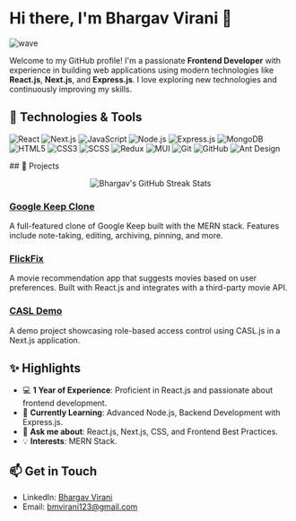 # Hi there, I'm Bhargav Virani 👋

![wave](https://cdn.dribbble.com/users/438241/screenshots/2673717/media/bc1f6a3d27223aede8e0d091a4f3b22f.gif) 

Welcome to my GitHub profile! I'm a passionate **Frontend Developer** with experience in building web applications using modern technologies like **React.js**, **Next.js**, and **Express.js**. I love exploring new technologies and continuously improving my skills.

## 🔧 Technologies & Tools

<p align="left">
  <img src="https://img.shields.io/badge/React-20232A?style=for-the-badge&logo=react&logoColor=61DAFB" alt="React" />
  <img src="https://img.shields.io/badge/Next.js-000000?style=for-the-badge&logo=nextdotjs&logoColor=white" alt="Next.js" />
  <img src="https://img.shields.io/badge/JavaScript-323330?style=for-the-badge&logo=javascript&logoColor=F7DF1E" alt="JavaScript" />
  <img src="https://img.shields.io/badge/Node.js-43853D?style=for-the-badge&logo=node.js&logoColor=white" alt="Node.js" />
  <img src="https://img.shields.io/badge/Express.js-000000?style=for-the-badge&logo=express&logoColor=white" alt="Express.js" />
  <img src="https://img.shields.io/badge/MongoDB-4EA94B?style=for-the-badge&logo=mongodb&logoColor=white" alt="MongoDB" />
  <img src="https://img.shields.io/badge/HTML5-E34F26?style=for-the-badge&logo=html5&logoColor=white" alt="HTML5" />
  <img src="https://img.shields.io/badge/CSS3-1572B6?style=for-the-badge&logo=css3&logoColor=white" alt="CSS3" />
  <img src="https://img.shields.io/badge/SCSS-CC6699?style=for-the-badge&logo=sass&logoColor=white" alt="SCSS" />
  <img src="https://img.shields.io/badge/Redux-764ABC?style=for-the-badge&logo=redux&logoColor=white" alt="Redux" />
  <img src="https://img.shields.io/badge/Material--UI-007FFF?style=for-the-badge&logo=mui&logoColor=white" alt="MUI" />
  <img src="https://img.shields.io/badge/Git-F05032?style=for-the-badge&logo=git&logoColor=white" alt="Git" />
  <img src="https://img.shields.io/badge/GitHub-181717?style=for-the-badge&logo=github&logoColor=white" alt="GitHub" />
  <img src="https://img.shields.io/badge/Ant%20Design-0170FE?style=for-the-badge&logo=antdesign&logoColor=white" alt="Ant Design" />
</p>
## 🚀 Projects

<p align="center">
  <img src="https://github-readme-streak-stats.herokuapp.com/?user=BMvirani&theme=radical" alt="Bhargav's GitHub Streak Stats" />
</p>

### [Google Keep Clone](https://github.com/BMvirani/google-keep-clone)
A full-featured clone of Google Keep built with the MERN stack. Features include note-taking, editing, archiving, pinning, and more.

### [FlickFix](https://github.com/BMvirani/FlickFix)
A movie recommendation app that suggests movies based on user preferences. Built with React.js and integrates with a third-party movie API.

### [CASL Demo](https://github.com/BMvirani/casl-demo)
A demo project showcasing role-based access control using CASL.js in a Next.js application.

## ✨ Highlights

- 💻 **1 Year of Experience**: Proficient in React.js and passionate about frontend development.
- 🌱 **Currently Learning**: Advanced Node.js, Backend Development with Express.js.
- 💬 **Ask me about**: React.js, Next.js, CSS, and Frontend Best Practices.
- 💡 **Interests**: MERN Stack.

## 📫 Get in Touch

- LinkedIn: [Bhargav Virani](https://www.linkedin.com/in/bhargav-virani-3805781a2/)
- Email: [bmvirani123@gmail.com](mailto:bmvirani123@gmail.com)
